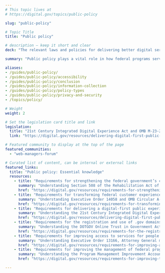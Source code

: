 ```yaml
---
# This topic lives at
# https://digital.gov/topics/public-policy

slug: "public-policy"

# Topic Title
title: "Public policy"

# description — keep it short and clear
deck: "The relevant laws and policies for delivering better digital services"

summary: "Public policy plays a vital role in how federal programs serve the public. More than 100 laws, memos, and other policies impact federal websites, covering topics such as accessibility, privacy, security, design, and user experience. It is important for web and digital practitioners to understand the policy framework."

aliases:
- /guides/public-policy/
- /guides/public-policy/accessibility
- /guides/public-policy/conclusion
- /guides/public-policy/information-collection
- /guides/public-policy/policy-types
- /guides/public-policy/privacy-and-security
- /topics/policy/

# Weight
weight: 2

# Set the legislation card title and link
legislation:
  title: "21st Century Integrated Digital Experience Act and OMB M-23-22"
  link: "https://digital.gov/resources/delivering-digital-first-public-experience/"

# Featured community to display at the top of the page
featured_communities:
  - "web-managers-forum"

# Curated list of content, can be internal or external links
featured_links:
  title: "Public policy: Essential knowledge"
  resources:
    - title: "Requirements for strengthening the federal government’s commitment to digital accessibility"
      summary: "Understanding Section 508 of the Rehabilitation Act of 1973, Section 508 standards, and OMB M-24-08."
      href: "https://digital.gov/resources/requirements-for-strengthening-the-federal-government-commitment-to-digital-accessibility/"
    - title: "Requirements for transforming federal customer experience and service delivery"
      summary: "Understanding Executive Order 14058 and OMB Circular A-11, Section 280 (2024)."
      href: "https://digital.gov/resources/requirements-for-transforming-federal-customer-experience-and-service-delivery/"
    - title: "Requirements for delivering a digital-first public experience"
      summary: "Understanding the 21st Century Integrated Digital Experience Act and OMB M-23-22."
      href: "https://digital.gov/resources/delivering-digital-first-public-experience/"
    - title: "Requirements for the registration and use of .gov domains in the federal government"
      summary: "Understanding the DOTGOV Online Trust in Government Act and OMB M-23-10."
      href: "https://digital.gov/resources/requirements-for-the-registration-and-use-of-gov-domains-in-the-federal-government/"
    - title: "Requirements for improving access to services for people with limited English proficiency"
      summary: "Understanding Executive Order 13166, Attorney General memorandum, and Title VI of the Civil Rights Act."
      href: "https://digital.gov/resources/requirements-for-improving-access-to-services-for-people-with-limited-english-proficiency-lep/"
    - title: "Requirements for improving the management of federal programs and projects"
      summary: "Understanding the Program Management Improvement Accountability Act and OMB M-18-19."
      href: "https://digital.gov/resources/requirements-for-improving-the-management-of-federal-programs-and-projects/"

---
```

